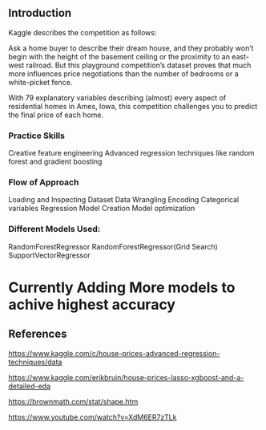 ## Introduction
Kaggle describes the competition as follows:

Ask a home buyer to describe their dream house, and they probably won’t begin with the height of the basement ceiling or the proximity to an east-west railroad. But this playground competition’s dataset proves that much more influences price negotiations than the number of bedrooms or a white-picket fence.

With 79 explanatory variables describing (almost) every aspect of residential homes in Ames, Iowa, this competition challenges you to predict the final price of each home.

### Practice Skills
Creative feature engineering
Advanced regression techniques like random forest and gradient boosting

### Flow of Approach
Loading and Inspecting Dataset
Data Wrangling
Encoding Categorical variables
Regression Model Creation
Model optimization

### Different Models Used:
RandomForestRegressor
RandomForestRegressor(Grid Search)
SupportVectorRegressor
# Currently Adding More models to achive highest accuracy

## References

https://www.kaggle.com/c/house-prices-advanced-regression-techniques/data

https://www.kaggle.com/erikbruin/house-prices-lasso-xgboost-and-a-detailed-eda

https://brownmath.com/stat/shape.htm

https://www.youtube.com/watch?v=XdM6ER7zTLk

